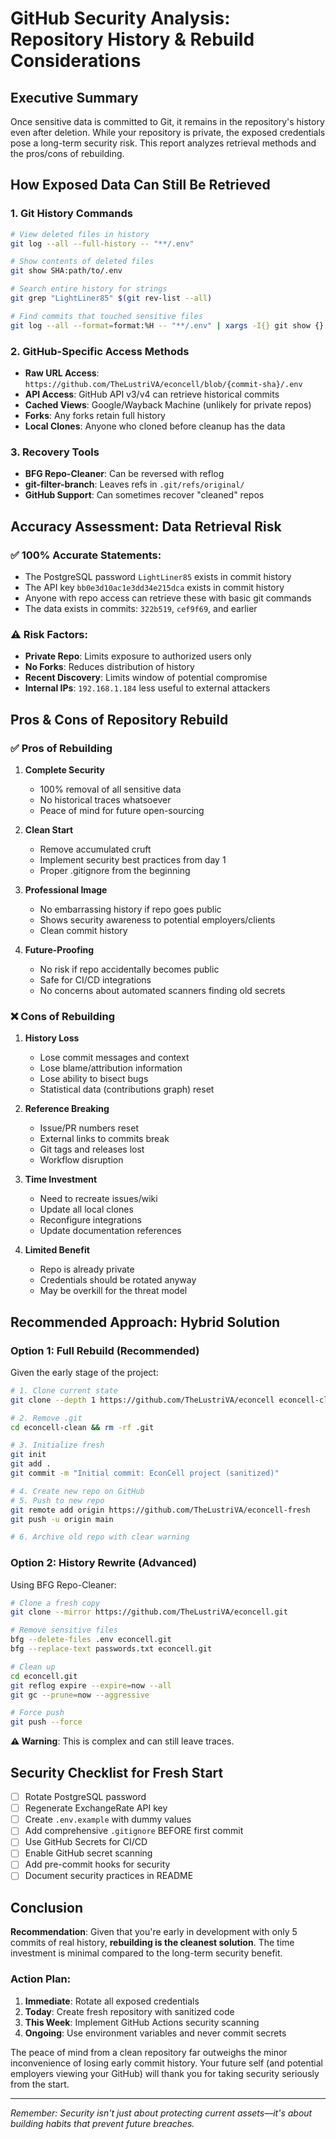 # GitHub Security Analysis: Repository History & Rebuild Considerations

## Executive Summary
Once sensitive data is committed to Git, it remains in the repository's history even after deletion. While your repository is private, the exposed credentials pose a long-term security risk. This report analyzes retrieval methods and the pros/cons of rebuilding.

## How Exposed Data Can Still Be Retrieved

### 1. **Git History Commands**
```bash
# View deleted files in history
git log --all --full-history -- "**/.env"

# Show contents of deleted files
git show SHA:path/to/.env

# Search entire history for strings
git grep "LightLiner85" $(git rev-list --all)

# Find commits that touched sensitive files
git log --all --format=format:%H -- "**/.env" | xargs -I{} git show {}
```

### 2. **GitHub-Specific Access Methods**
- **Raw URL Access**: `https://github.com/TheLustriVA/econcell/blob/{commit-sha}/.env`
- **API Access**: GitHub API v3/v4 can retrieve historical commits
- **Cached Views**: Google/Wayback Machine (unlikely for private repos)
- **Forks**: Any forks retain full history
- **Local Clones**: Anyone who cloned before cleanup has the data

### 3. **Recovery Tools**
- **BFG Repo-Cleaner**: Can be reversed with reflog
- **git-filter-branch**: Leaves refs in `.git/refs/original/`
- **GitHub Support**: Can sometimes recover "cleaned" repos

## Accuracy Assessment: Data Retrieval Risk

### ✅ **100% Accurate Statements:**
- The PostgreSQL password `LightLiner85` exists in commit history
- The API key `bb0e3d10ac1e3dd34e215dca` exists in commit history
- Anyone with repo access can retrieve these with basic git commands
- The data exists in commits: `322b519`, `cef9f69`, and earlier

### ⚠️ **Risk Factors:**
- **Private Repo**: Limits exposure to authorized users only
- **No Forks**: Reduces distribution of history
- **Recent Discovery**: Limits window of potential compromise
- **Internal IPs**: `192.168.1.184` less useful to external attackers

## Pros & Cons of Repository Rebuild

### ✅ **Pros of Rebuilding**

1. **Complete Security**
   - 100% removal of all sensitive data
   - No historical traces whatsoever
   - Peace of mind for future open-sourcing

2. **Clean Start**
   - Remove accumulated cruft
   - Implement security best practices from day 1
   - Proper .gitignore from the beginning

3. **Professional Image**
   - No embarrassing history if repo goes public
   - Shows security awareness to potential employers/clients
   - Clean commit history

4. **Future-Proofing**
   - No risk if repo accidentally becomes public
   - Safe for CI/CD integrations
   - No concerns about automated scanners finding old secrets

### ❌ **Cons of Rebuilding**

1. **History Loss**
   - Lose commit messages and context
   - Lose blame/attribution information
   - Lose ability to bisect bugs
   - Statistical data (contributions graph) reset

2. **Reference Breaking**
   - Issue/PR numbers reset
   - External links to commits break
   - Git tags and releases lost
   - Workflow disruption

3. **Time Investment**
   - Need to recreate issues/wiki
   - Update all local clones
   - Reconfigure integrations
   - Update documentation references

4. **Limited Benefit**
   - Repo is already private
   - Credentials should be rotated anyway
   - May be overkill for the threat model

## Recommended Approach: Hybrid Solution

### Option 1: **Full Rebuild** (Recommended)
Given the early stage of the project:

```bash
# 1. Clone current state
git clone --depth 1 https://github.com/TheLustriVA/econcell econcell-clean

# 2. Remove .git
cd econcell-clean && rm -rf .git

# 3. Initialize fresh
git init
git add .
git commit -m "Initial commit: EconCell project (sanitized)"

# 4. Create new repo on GitHub
# 5. Push to new repo
git remote add origin https://github.com/TheLustriVA/econcell-fresh
git push -u origin main

# 6. Archive old repo with clear warning
```

### Option 2: **History Rewrite** (Advanced)
Using BFG Repo-Cleaner:

```bash
# Clone a fresh copy
git clone --mirror https://github.com/TheLustriVA/econcell.git

# Remove sensitive files
bfg --delete-files .env econcell.git
bfg --replace-text passwords.txt econcell.git

# Clean up
cd econcell.git
git reflog expire --expire=now --all
git gc --prune=now --aggressive

# Force push
git push --force
```

**⚠️ Warning**: This is complex and can still leave traces.

## Security Checklist for Fresh Start

- [ ] Rotate PostgreSQL password
- [ ] Regenerate ExchangeRate API key  
- [ ] Create `.env.example` with dummy values
- [ ] Add comprehensive `.gitignore` BEFORE first commit
- [ ] Use GitHub Secrets for CI/CD
- [ ] Enable GitHub secret scanning
- [ ] Add pre-commit hooks for security
- [ ] Document security practices in README

## Conclusion

**Recommendation**: Given that you're early in development with only 5 commits of real history, **rebuilding is the cleanest solution**. The time investment is minimal compared to the long-term security benefit.

### Action Plan:
1. **Immediate**: Rotate all exposed credentials
2. **Today**: Create fresh repository with sanitized code
3. **This Week**: Implement GitHub Actions security scanning
4. **Ongoing**: Use environment variables and never commit secrets

The peace of mind from a clean repository far outweighs the minor inconvenience of losing early commit history. Your future self (and potential employers viewing your GitHub) will thank you for taking security seriously from the start.

---

*Remember: Security isn't just about protecting current assets—it's about building habits that prevent future breaches.*